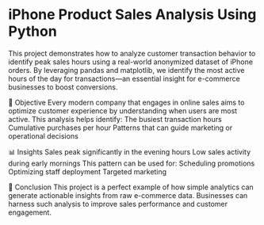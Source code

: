  # iPhone Product Sales Analysis Using Python
This project demonstrates how to analyze customer transaction behavior to identify peak sales hours using a real-world anonymized dataset of iPhone orders.
By leveraging pandas and matplotlib, we identify the most active hours of the day for transactions—an essential insight for e-commerce businesses to boost conversions.

🧠 Objective
Every modern company that engages in online sales aims to optimize customer experience by understanding when users are most active. This analysis helps identify:
        The busiest transaction hours
        Cumulative purchases per hour
        Patterns that can guide marketing or operational decisions

📊 Insights
Sales peak significantly in the evening hours
Low sales activity during early mornings
This pattern can be used for:
Scheduling promotions
Optimizing staff deployment
Targeted marketing


📌 Conclusion
This project is a perfect example of how simple analytics can generate actionable insights from raw e-commerce data.
Businesses can harness such analysis to improve sales performance and customer engagement.
